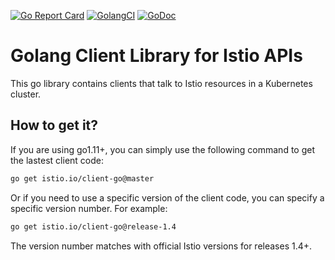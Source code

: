 [![Go Report Card](https://goreportcard.com/badge/github.com/istio/client-go)](https://goreportcard.com/report/github.com/istio/client-go)
[![GolangCI](https://golangci.com/badges/github.com/istio/client-go.svg)](https://golangci.com/r/github.com/istio/client-go)
[![GoDoc](https://godoc.org/istio.io/client-go?status.svg)](https://godoc.org/istio.io/client-go)

# Golang Client Library for Istio APIs

This go library contains clients that talk to Istio resources in a Kubernetes cluster.

## How to get it?

If you are using go1.11+, you can simply use the following command to get the lastest client code:

```sh
go get istio.io/client-go@master
```

Or if you need to use a specific version of the client code, you can specify a specific version number. For example:

```sh
go get istio.io/client-go@release-1.4
```

The version number matches with official Istio versions for releases 1.4+.
